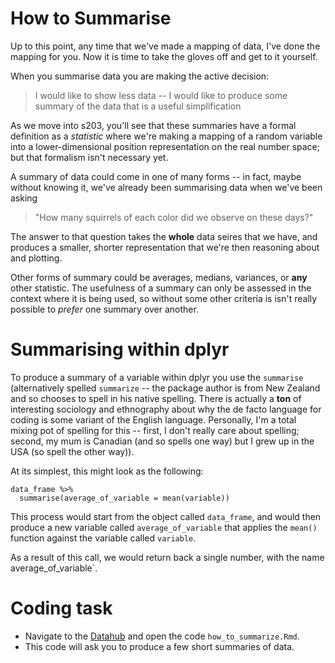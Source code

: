 # How to Summarise 

Up to this point, any time that we've made a mapping of data, I've done the mapping for you. Now it is time to take the gloves off and get to it yourself. 

When you summarise data you are making the active decision: 

> I would like to show less data -- I would like to produce some summary of the data that is a useful simplification 

As we move into s203, you'll see that these summaries have a formal definition as a _statistic_ where we're making a mapping of a random variable into a lower-dimensional position representation on the real number space; but that formalism isn't necessary yet. 

A summary of data could come in one of many forms -- in fact, maybe without knowing it, we've already been summarising data when we've been asking 

> "How many squirrels of each color did we observe on these days?"

The answer to that question takes the **whole** data seires that we have, and produces a smaller, shorter representation that we're then reasoning about and plotting. 

Other forms of summary could be averages, medians, variances, or **any** other statistic. The usefulness of a summary can only be assessed in the context where it is being used, so without some other criteria is isn't really possible to _prefer_ one summary over another. 

# Summarising within dplyr 

To produce a summary of a variable within dplyr you use the `summarise` (alternatively spelled `summarize` -- the package author is from New Zealand and so chooses to spell in his native spelling. There is actually a **ton** of interesting sociology and ethnography about why the de facto language for coding is some variant of the English language. Personally, I'm a total mixing pot of spelling for this -- first, I don't really care about spelling; second, my mum is Canadian (and so spells one way) but I grew up in the USA (so spell the other way)). 

At its simplest, this might look as the following: 

```
data_frame %>% 
  summarise(average_of_variable = mean(variable))
```

This process would start from the object called `data_frame`, and would then produce a new variable called `average_of_variable` that applies the `mean()` function against the variable called `variable`. 

As a result of this call, we would return back a single number, with the name average_of_variable`.

# Coding task 

- Navigate to the [Datahub](https://r.datahub.berkeley.edu/hub/user-redirect/git-pull?repo=https%3A%2F%2Fgithub.com%2FUCB-MIDS%2Fr_bridge&urlpath=rstudio%2F&branch=master) and open the code `how_to_summarize.Rmd`. 
- This code will ask you to produce a few short summaries of data. 
